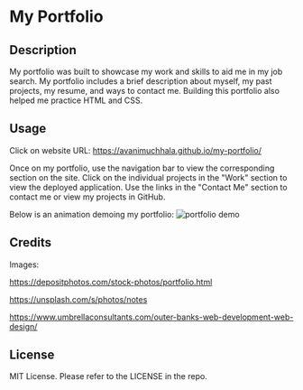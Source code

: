 # My Portfolio

## Description

My portfolio was built to showcase my work and skills to aid me in my job search. My portfolio includes a brief description about myself, my past projects, my resume, and ways to contact me. Building this portfolio also helped me practice HTML and CSS.

## Usage

Click on website URL: https://avanimuchhala.github.io/my-portfolio/

Once on my portfolio, use the navigation bar to view the corresponding section on the site. Click on the individual projects in the "Work" section to view the deployed application. Use the links in the "Contact Me" section to contact me or view my projects in GitHub.

Below is an animation demoing my portfolio:
![portfolio demo](./assets/portfolio_demo.gif)

## Credits

Images:

https://depositphotos.com/stock-photos/portfolio.html

https://unsplash.com/s/photos/notes

https://www.umbrellaconsultants.com/outer-banks-web-development-web-design/

## License

MIT License. Please refer to the LICENSE in the repo.




